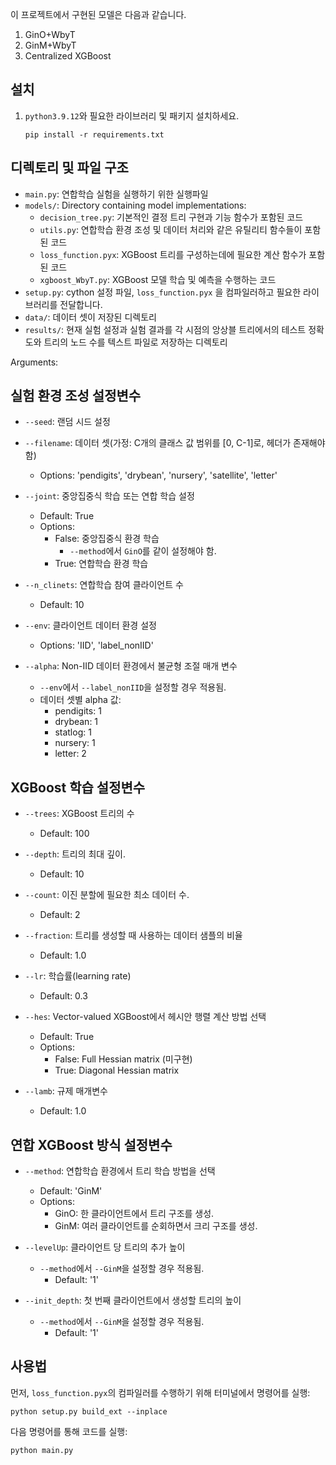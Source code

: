이 프로젝트에서 구현된 모델은 다음과 같습니다.
1. GinO+WbyT 
2. GinM+WbyT
3. Centralized XGBoost

## 설치

1. `python3.9.12`와 필요한 라이브러리 및 패키지 설치하세요.
   ```
   pip install -r requirements.txt
   ```

## 디렉토리 및 파일 구조

- `main.py`: 연합학습 실험을 실행하기 위한 실행파일 
- `models/`: Directory containing model implementations:
  - `decision_tree.py`: 기본적인 결정 트리 구현과 기능 함수가 포함된 코드 
  - `utils.py`: 연합학습 환경 조성 및 데이터 처리와 같은 유틸리티 함수들이 포함된 코드
  - `loss_function.pyx`: XGBoost 트리를 구성하는데에 필요한 계산 함수가 포함된 코드
  - `xgboost_WbyT.py`: XGBoost 모델 학습 및 예측을 수행하는 코드
- `setup.py`: cython 설정 파일, `loss_function.pyx` 을 컴파일러하고 필요한 라이브러리를 전달합니다.
- `data/`: 데이터 셋이 저장된 디렉토리
- `results/`: 현재 실험 설정과 실험 결과를 각 시점의 앙상블 트리에서의 테스트 정확도와 트리의 노드 수를 텍스트 파일로 저장하는 디렉토리

Arguments:

## 실험 환경 조성 설정변수
- `--seed`: 랜덤 시드 설정 
  
- `--filename`: 데이터 셋(가정: C개의 클래스 값 범위를 [0, C-1]로, 헤더가 존재해야 함) 
  - Options: 'pendigits', 'drybean', 'nursery', 'satellite', 'letter'

- `--joint`: 중앙집중식 학습 또는 연합 학습 설정 
  - Default: True
  - Options:
    - False: 중앙집중식 환경 학습
      - `--method`에서 `GinO`를 같이 설정해야 함.
    - True: 연합학습 환경 학습

- `--n_clinets`: 연합학습 참여 클라이언트 수 
  - Default: 10
  
- `--env`: 클라이언트 데이터 환경 설정 
  - Options: 'IID', 'label_nonIID'

- `--alpha`: Non-IID 데이터 환경에서 불균형 조절 매개 변수
  - `--env`에서 `--label_nonIID`을 설정할 경우 적용됨.
  - 데이터 셋별 alpha 값:
    - pendigits: 1
    - drybean: 1
    - statlog: 1
    - nursery: 1
    - letter: 2

## XGBoost 학습 설정변수
- `--trees`: XGBoost 트리의 수 
  - Default: 100
  
- `--depth`: 트리의 최대 깊이. 
  - Default: 10

- `--count`: 이진 분할에 필요한 최소 데이터 수. 
  - Default: 2

- `--fraction`: 트리를 생성할 때 사용하는 데이터 샘플의 비율
  - Default: 1.0

- `--lr`: 학습률(learning rate)
  - Default: 0.3
  
- `--hes`: Vector-valued XGBoost에서 헤시안 행렬 계산 방법 선택
  - Default: True
  - Options:
    - False: Full Hessian matrix (미구현)
    - True: Diagonal Hessian matrix
    
- `--lamb`: 규제 매개변수
  - Default: 1.0

## 연합 XGBoost 방식 설정변수

- `--method`: 연합학습 환경에서 트리 학습 방법을 선택
  - Default: 'GinM'
  - Options:
    - GinO: 한 클라이언트에서 트리 구조를 생성.
    - GinM: 여러 클라이언트를 순회하면서 크리 구조를 생성.

- `--levelUp`: 클라이언트 당 트리의 추가 높이
  - `--method`에서 `--GinM`을 설정할 경우 적용됨.
    - Default: '1'
    
- `--init_depth`: 첫 번째 클라이언트에서 생성할 트리의 높이
  - `--method`에서 `--GinM`을 설정할 경우 적용됨.
    - Default: '1'
    
## 사용법
먼저, `loss_function.pyx`의 컴파일러를 수행하기 위해 터미널에서 명령어를 실행:

```
python setup.py build_ext --inplace
```

다음 명령어를 통해 코드를 실행:

```
python main.py
```

